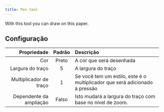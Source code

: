 ```yaml
---
title: Pen tool
---
```


With this tool you can draw on this paper.

## Configuração

|             Propriedade | Padrão | Descrição                                                                   |
| ----------------------: | :----: | :-------------------------------------------------------------------------- |
|                     Cor |  Preto | A cor que será desenhada                                                    |
|        Largura do traço |    5   | A largura do traço                                                          |
|  Multiplicador de traço |    1   | Se você tem um estilo, este é o multiplicador que será adicionado à pressão |
| Dependente da ampliação |  Falso | Isto mudará a largura do traço com base no nível de zoom.   |
